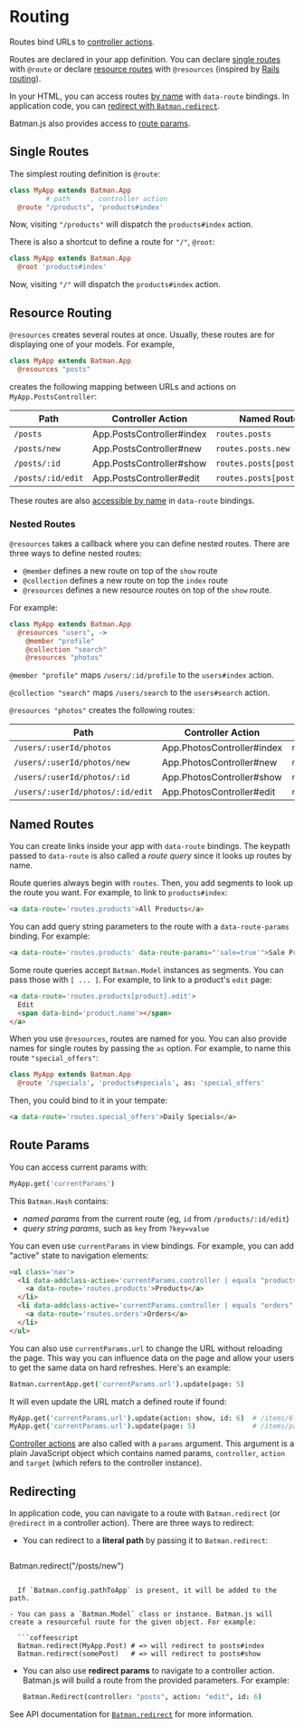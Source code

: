 # Routing

Routes bind URLs to [controller actions](/docs/controllers.html#controller-actions).

Routes are declared in your app definition. You can declare [single routes](#single-routes) with `@route` or declare [resource routes](#resource-routing) with `@resources` (inspired by [Rails routing](http://guides.rubyonrails.org/routing.html#resource-routing-the-rails-default)).

In your HTML, you can access routes [by name](#named-routes) with `data-route` bindings. In application code, you can [redirect with `Batman.redirect`](#redirecting).

Batman.js also provides access to [route params](#route-params).

## Single Routes

The simplest routing definition is `@route`:

```coffeescript
class MyApp extends Batman.App
         # path     , controller action
  @route "/products", 'products#index'
```

Now, visiting `"/products"` will dispatch the `products#index` action.

There is also a shortcut to define a route for `"/"`, `@root`:

```coffeescript
class MyApp extends Batman.App
  @root 'products#index'
```

Now, visiting `"/"` will dispatch the `products#index` action.

## Resource Routing

`@resources` creates several routes at once. Usually, these routes are for displaying one of your models. For example,

```coffeescript
class MyApp extends Batman.App
  @resources "posts"
```

creates the following mapping between URLs and actions on `MyApp.PostsController`:

Path | Controller Action | Named Route
-- | -- | --
`/posts` | App.PostsController#index | `routes.posts`
`/posts/new` | App.PostsController#new | `routes.posts.new`
`/posts/:id` | App.PostsController#show | `routes.posts[post]`
`/posts/:id/edit` | App.PostsController#edit | `routes.posts[post].edit`

These routes are also [accessible by name](#named-routes) in `data-route` bindings.

### Nested Routes

`@resources` takes a callback where you can define nested routes. There are three ways to define nested routes:

- `@member` defines a new route on top of the `show` route
- `@collection` defines a new route on top the `index` route
- `@resources` defines a new resource routes on top of the `show` route.

For example:

```coffeescript
class MyApp extends Batman.App
  @resources "users", ->
    @member "profile"
    @collection "search"
    @resources "photos"
```

`@member "profile"` maps `/users/:id/profile` to the `users#index` action.

`@collection "search"` maps `/users/search` to the `users#search` action.

`@resources "photos"` creates the following routes:

Path | Controller Action | Named Route
-- | -- | --
`/users/:userId/photos` | App.PhotosController#index | `routes.users[user].photos`
`/users/:userId/photos/new` | App.PhotosController#new | `routes.users[user].photos.new`
`/users/:userId/photos/:id` | App.PhotosController#show | `routes.users[user].photos[photo]`
`/users/:userId/photos/:id/edit` | App.PhotosController#edit | `routes.users[user].photos[photo].edit`

## Named Routes

You can create links inside your app with `data-route` bindings. The keypath passed to `data-route` is also called a _route query_ since it looks up routes by name.

Route queries always begin with `routes`. Then, you add segments to look up the route you want. For example, to link to `products#index`:

```html
<a data-route='routes.products'>All Products</a>
```

You can add query string parameters to the route with a `data-route-params` binding. For example:

```html
<a data-route='routes.products' data-route-params="'sale=true'">Sale Products</a>
```

Some route queries accept `Batman.Model` instances as segments. You can pass those with `[ ... ]`. For example, to link to a product's `edit` page:

```html
<a data-route='routes.products[product].edit'>
  Edit
  <span data-bind='product.name'></span>
</a>
```

When you use `@resources`, routes are named for you. You can also provide names for single routes by passing the `as` option. For example, to name this route `"special_offers"`:

```coffeescript
class MyApp extends Batman.App
  @route '/specials', 'products#specials', as: 'special_offers'
```

Then, you could bind to it in your tempate:

```html
<a data-route='routes.special_offers'>Daily Specials</a>
```

## Route Params

You can access current params with:

```coffeescript
MyApp.get('currentParams')
```

This `Batman.Hash` contains:

- _named params_ from the current route (eg, `id` from `/products/:id/edit`)
- _query string params_, such as `key` from `?key=value`

You can even use `currentParams` in view bindings. For example, you can add "active" state to navigation elements:

```html
<ul class='nav'>
  <li data-addclass-active='currentParams.controller | equals "products"'>
    <a data-route='routes.products'>Products</a>
  </li>
  <li data-addclass-active='currentParams.controller | equals "orders"'>
    <a data-route='routes.orders'>Orders</a>
  </li>
</ul>
```


You can also use `currentParams.url` to change the URL without reloading the page. This way you can influence data on the page and allow your users to get the same data on hard refreshes. Here's an example:

```coffeescript
Batman.currentApp.get('currentParams.url').update(page: 5)
```

It will even update the URL match a defined route if found:

```coffeescript
MyApp.get('currentParams.url').update(action: show, id: 6)  # /items/6
MyApp.get('currentParams.url').update(page: 5)              # /items/page/5
```

[Controller actions](/docs/controllers.html#controller-actions) are also called with a `params` argument. This argument is a plain JavaScript object which contains named params, `controller`, `action` and `target` (which refers to the controller instance).

## Redirecting

In application code, you can navigate to a route with `Batman.redirect` (or `@redirect` in a controller action). There are three ways to redirect:

- You can redirect to a __literal path__ by passing it to `Batman.redirect`:

  ```coffeescript
Batman.redirect("/posts/new")
```

  If `Batman.config.pathToApp` is present, it will be added to the path.

- You can pass a `Batman.Model` class or instance. Batman.js will create a resourceful route for the given object. For example:

  ```coffeescript
  Batman.redirect(MyApp.Post) # => will redirect to posts#index
  Batman.redirect(somePost)   # => will redirect to posts#show
```

- You can also use __redirect params__ to navigate to a controller action. Batman.js will build a route from the provided parameters. For example:

  ```coffeescript
  Batman.Redirect(controller: "posts", action: "edit", id: 6)
  ```

See API documentation for [`Batman.redirect`](/docs/api/batman.html#class_function_redirect) for more information.

